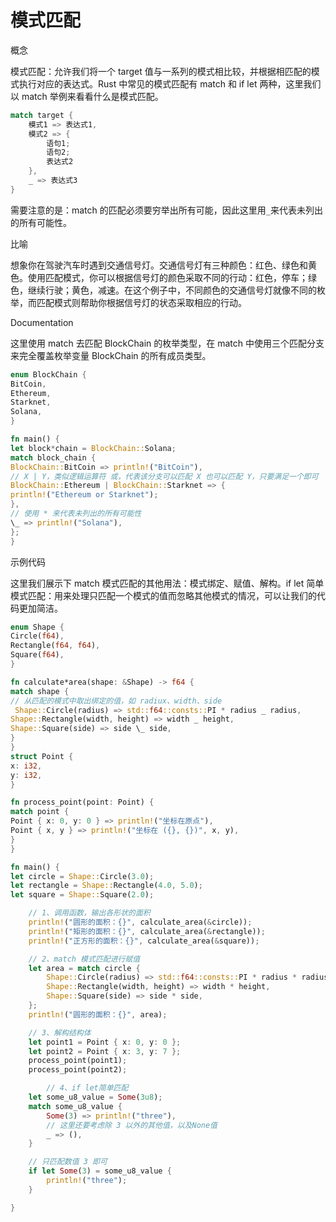 # 模式匹配

概念

模式匹配：允许我们将一个 target 值与一系列的模式相比较，并根据相匹配的模式执行对应的表达式。Rust 中常见的模式匹配有 match 和 if let 两种，这里我们以 match 举例来看看什么是模式匹配。

```rust
match target {
    模式1 => 表达式1,
    模式2 => {
        语句1;
        语句2;
        表达式2
    },
    _ => 表达式3
}
```

需要注意的是：match 的匹配必须要穷举出所有可能，因此这里用`_`来代表未列出的所有可能性。

比喻

想象你在驾驶汽车时遇到交通信号灯。交通信号灯有三种颜色：红色、绿色和黄色。使用匹配模式，你可以根据信号灯的颜色采取不同的行动：红色，停车；绿色，继续行驶；黄色，减速。在这个例子中，不同颜色的交通信号灯就像不同的枚举，而匹配模式则帮助你根据信号灯的状态采取相应的行动。

Documentation

这里使用 match 去匹配 BlockChain 的枚举类型，在 match 中使用三个匹配分支来完全覆盖枚举变量 BlockChain 的所有成员类型。

```rust
enum BlockChain {
BitCoin,
Ethereum,
Starknet,
Solana,
}

fn main() {
let block*chain = BlockChain::Solana;
match block_chain {
BlockChain::BitCoin => println!("BitCoin"),
// X | Y，类似逻辑运算符 或，代表该分支可以匹配 X 也可以匹配 Y，只要满足一个即可
BlockChain::Ethereum | BlockChain::Starknet => {
println!("Ethereum or Starknet");
},
// 使用 * 来代表未列出的所有可能性
\_ => println!("Solana"),
};
}
```

示例代码

这里我们展示下 match 模式匹配的其他用法：模式绑定、赋值、解构。if let 简单模式匹配：用来处理只匹配一个模式的值而忽略其他模式的情况，可以让我们的代码更加简洁。

```rust
enum Shape {
Circle(f64),
Rectangle(f64, f64),
Square(f64),
}

fn calculate*area(shape: &Shape) -> f64 {
match shape {
// 从匹配的模式中取出绑定的值，如 radiux、width、side
 Shape::Circle(radius) => std::f64::consts::PI * radius _ radius,
Shape::Rectangle(width, height) => width _ height,
Shape::Square(side) => side \_ side,
}
}
struct Point {
x: i32,
y: i32,
}

fn process_point(point: Point) {
match point {
Point { x: 0, y: 0 } => println!("坐标在原点"),
Point { x, y } => println!("坐标在 ({}, {})", x, y),
}
}

fn main() {
let circle = Shape::Circle(3.0);
let rectangle = Shape::Rectangle(4.0, 5.0);
let square = Shape::Square(2.0);

    // 1、调用函数，输出各形状的面积
    println!("圆形的面积：{}", calculate_area(&circle));
    println!("矩形的面积：{}", calculate_area(&rectangle));
    println!("正方形的面积：{}", calculate_area(&square));

    // 2、match 模式匹配进行赋值
    let area = match circle {
        Shape::Circle(radius) => std::f64::consts::PI * radius * radius,
        Shape::Rectangle(width, height) => width * height,
        Shape::Square(side) => side * side,
    };
    println!("圆形的面积：{}", area);

    // 3、解构结构体
    let point1 = Point { x: 0, y: 0 };
    let point2 = Point { x: 3, y: 7 };
    process_point(point1);
    process_point(point2);

    	// 4、if let简单匹配
    let some_u8_value = Some(3u8);
    match some_u8_value {
        Some(3) => println!("three"),
        // 这里还要考虑除 3 以外的其他值，以及None值
        _ => (),
    }

    // 只匹配数值 3 即可
    if let Some(3) = some_u8_value {
        println!("three");
    }

}
```
